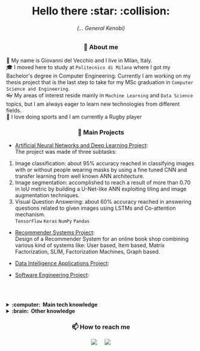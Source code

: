 <h1 align="center">Hello there :star: :collision:</h1>
<h6 align="center">(... General Kenobi)</h6>

<h3 align="center">💬 About me</h3>

🤝 My name is Giovanni del Vecchio and I live in Milan, Italy. <br>
🎓 I moved here to study at `Politecnico di Milano` where I got my Bachelor's degree in Computer Engineering. Currently I am working on my thesis project that is the last step to take for my MSc graduation in `Computer Science and Engineering`. <br>
👓 My areas of interest reside mainly in `Machine Learning` and `Data Science` topics, but I am always eager to learn new technologies from different fields. <br>
🏉 I love doing sports and I am currently a Rugby player

<h3 align="center"> 📌 Main Projects</h3>

- [Artificial Neural Networks and Deep Learning Project](https://github.com/fcolombo7/AN2DL-2020):<br> 
The project was made of three subtasks:
1. Image classification: about 95% accuracy reached in classifying images with or without people wearing masks by using a fine tuned CNN and transfer learning from well known ANN architecture.
2. Image segmentation: accomplished to reach a result of more than 0.70 in IoU metric by building a U-Net-like ANN exploiting tiling and image augmentation techniques.
3. Visual Question Answering: about 60% accuracy reached in answering questions related to given images using LSTMs and Co-attention mechanism.<br>
`TensorFlow` `Keras` `NumPy` `Pandas`
- [Recommender Systems Project](https://github.com/fcolombo7/RecSys-2020):<br>
Design of a Recommender System for an online book shop combining various kind of systems like: User based, Item based, Matrix Factorization, SLIM, Factorization Machines, Graph based.  
- [Data Intelligence Applications Project](https://github.com/fcolombo7/DataIntelligenceApplications):<br>

- [Software Engineering Project](https://github.com/fcolombo7/ing-sw-2019-craighero-colombo-delvecchio):<br>

<br><br>

<details>
  <summary><b>:computer: &nbsp;Main tech knowledge</b></summary>
  <br/>
  
![Python](https://img.shields.io/badge/PYTHON-3776AB.svg?&style=flat&logo=python&logoColor=white)&nbsp;
![SQL](https://img.shields.io/badge/SQL-4470B2.svg?&style=flat&logo=sql&logoColor=white)
![C++](https://img.shields.io/badge/C++-377601.svg?&style=flat&logo=c%2B%2B&logoColor=white)&nbsp;
![C](https://img.shields.io/badge/-377600.svg?&style=flat&logo=c&logoColor=white)&nbsp;
![Java](https://img.shields.io/badge/JAVA-007396.svg?&style=flat&logo=java&logoColor=white)&nbsp;\
![Git](https://img.shields.io/badge/GIT-%23F05033.svg?&style=flat&logo=git&logoColor=white)&nbsp;
![GitHub](https://img.shields.io/badge/GITHUB-%23121011.svg?&style=flat&logo=github&logoColor=white)&nbsp;
![Spark](https://img.shields.io/badge/SPARK-E34F26.svg?&style=flat&logo=apache&logoColor=white)&nbsp;\
![Jupyter](https://img.shields.io/badge/JUPYTER-FEFFEF.svg?&style=flat&logo=jupyter&logoColor=orange)&nbsp;
![Atom](https://img.shields.io/badge/ATOM-47A270.svg?&style=flat&logo=atom&logoColor=white)&nbsp;
![PyCharm](https://img.shields.io/badge/PYCHARM-000000.svg?&style=flat&logo=pycharm)&nbsp;

</details>
<details>
  <summary><b>:brain: &nbsp;Other knowledge</b></summary>
  <br/>
  
![Quantum Computing](https://img.shields.io/badge/QUANTUM_COMPUTING-333BBB?style=flat&logo=dwavesystems&logoColor=black)&nbsp;
![LINUX](https://img.shields.io/badge/LINUX-FCC624?style=flat-square&logo=linux&logoColor=black)&nbsp;
![MacOS](https://img.shields.io/badge/MACOS-EFEFFF?style=flat-square&logo=apple&logoColor=grey)&nbsp;
![WINDOWS](https://img.shields.io/badge/WINDOWS-31A8FF?style=flat-square&logo=windows&logoColor=white)&nbsp;
![MongoDB](https://img.shields.io/badge/MONGODB-47A248.svg?&style=flat&logo=mongodb&logoColor=white)&nbsp;
![HTML5](https://img.shields.io/badge/HTML5-E34F26.svg?&style=flat&logo=html5&logoColor=white)&nbsp;\
![OWL](https://img.shields.io/badge/OWL-4BA270.svg?&style=flat&logo=knowledgebase&logoColor=white)&nbsp;
![VSCode](https://img.shields.io/badge/VSCODE-007ACC.svg?&style=flat&logo=visual-studio-code)&nbsp;
![IntelliJ](https://img.shields.io/badge/INTELLIJ-000000.svg?&style=flat&logo=intellij-idea)&nbsp;
![Eclipse](https://img.shields.io/badge/ECLIPSE-2C2255.svg?&style=flat&logo=eclipse)&nbsp;
![MVC Architecture](https://img.shields.io/badge/MVC-888888.svg?&style=flat&logoColor=white)&nbsp;
![Design Document](https://img.shields.io/badge/DD-888888.svg?&style=flat&logoColor=white)&nbsp;
![Requirements Analysis and System Design](https://img.shields.io/badge/RASD-888888.svg?&style=flat&logoColor=white)&nbsp;


</details>

<h3 align="center">📫 How to reach me</h3>
<p align="center">
  <a href="mailto:delvecchio.g@outlook.com"><img src="https://img.shields.io/badge/gmail-%23D14836.svg?&style=for-the-badge&logo=gmail&logoColor=white" /></a>&nbsp;&nbsp;&nbsp;&nbsp;
  <a href="https://www.linkedin.com/in/giovanni-del-vecchio-2293b7218/"><img src="https://img.shields.io/badge/linkedin-%230077B5.svg?&style=for-the-badge&logo=linkedin&logoColor=white" />
</p>
  
<!--
**giovannidv8/giovannidv8** is a ✨ _special_ ✨ repository because its `README.md` (this file) appears on your GitHub profile.

Here are some ideas to get you started:

- 🔭 I’m currently working on ...
- 🌱 I’m currently learning ...
- 👯 I’m looking to collaborate on ...
- 🤔 I’m looking for help with ...
- 💬 Ask me about ...
- 📫 How to reach me: ...
- 😄 Pronouns: ...
- ⚡ Fun fact: ...
-->
